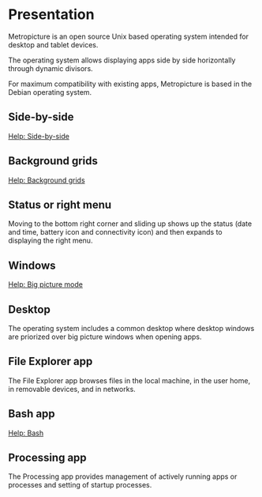 # Presentation

Metropicture is an open source Unix based operating system intended for desktop and tablet devices.

The operating system allows displaying apps side by side horizontally through dynamic divisors.

For maximum compatibility with existing apps, Metropicture is based in the Debian operating system.

## Side-by-side

[Help: Side-by-side](https://github.com/metropicture/help/blob/master/side-by-side.md)

## Background grids

[Help: Background grids](https://github.com/metropicture/help/blob/master/background-grids.md)

## Status or right menu

Moving to the bottom right corner and sliding up shows up the status (date and time, battery icon and connectivity icon) and then expands to displaying the right menu.

## Windows

[Help: Big picture mode](big-picture-mode.md)

## Desktop

The operating system includes a common desktop where desktop windows are priorized over big picture windows when opening apps.

## File Explorer app

The File Explorer app browses files in the local machine, in the user home, in removable devices, and in networks.

## Bash app

[Help: Bash](apps/bash.md)

## Processing app

The Processing app provides management of actively running apps or processes and setting of startup processes.

